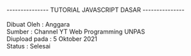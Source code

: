 --------------- TUTORIAL JAVASCRIPT DASAR ---------------<br>
<br>
Dibuat Oleh   : Anggara <br>
Sumber        : Channel YT Web Programming UNPAS <br>
Diupload pada : 5 Oktober 2021 <br>
Status        : Selesai
